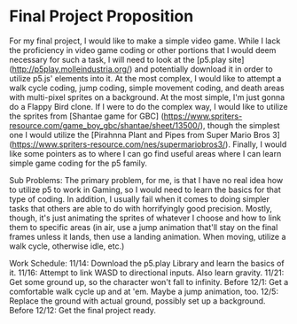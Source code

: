 # Final Project Proposition

For my final project, I would like to make a simple video game. While I lack the proficiency in video game coding or other portions that I would deem necessary for such a task, I will need to look at the [p5.play site] (http://p5play.molleindustria.org/) and potentially download it in order to utilize p5.js' elements into it. At the most complex, I would like to attempt a walk cycle coding, jump coding, simple movement coding, and death areas with multi-pixel sprites on a background. At the most simple, I'm just gonna do a Flappy Bird clone. If I were to do the complex way, I would like to utilize the sprites from [Shantae game for GBC] (https://www.spriters-resource.com/game_boy_gbc/shantae/sheet/13500/), though the simplest one I would utilize the [Pirahnna Plant and Pipes from Super Mario Bros 3] (https://www.spriters-resource.com/nes/supermariobros3/). Finally, I would like some pointers as to where I can go find useful areas where I can learn simple game coding for the p5 family.

Sub Problems:
The primary problem, for me, is that I have no real idea how to utilize p5 to work in Gaming, so I would need to learn the basics for that type of coding. In addition, I usually fail when it comes to doing simpler tasks that others are able to do with horrifyingly good precision. Mostly, though, it's just animating the sprites of whatever I choose and how to link them to specific areas (in air, use a jump animation that'll stay on the final frames unless it lands, then use a landing animation. When moving, utilize a walk cycle, otherwise idle, etc.)

Work Schedule:
11/14: Download the p5.play Library and learn the basics of it.
11/16: Attempt to link WASD to directional inputs. Also learn gravity.
11/21: Get some ground up, so the character won't fall to infinity.
Before 12/1: Get a comfortable walk cycle up and at 'em. Maybe a jump animation, too.
12/5: Replace the ground with actual ground, possibly set up a background.
Before 12/12: Get the final project ready.
